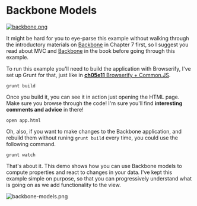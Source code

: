 # Backbone Models

[![backbone.png][1]][2]

It might be hard for you to eye-parse this example without walking through the introductory materials on [Backbone][2] in Chapter 7 first, so I suggest you read about MVC and [Backbone][2] in the book before going through this example.

To run this example you'll need to build the application with Browserify, I've set up Grunt for that, just like in [**ch05e11** Browserify + Common.JS][4].

```shell
grunt build
```

Once you build it, you can see it in action just opening the HTML page. Make sure you browse through the code! I'm sure you'll find **interesting comments and advice** in there!

```shell
open app.html
```

Oh, also, if you want to make changes to the Backbone application, and rebuild them without runing `grunt build` every time, you could use the following command.

```
grunt watch
```

That's about it. This demo shows how you can use Backbone models to compute properties and react to changes in your data. I've kept this example simple on purpose, so that you can progressively understand what is going on as we add functionality to the view.

![backbone-models.png][5]

[1]: https://raw.github.com/buildfirst/buildfirst/master/images/backbone.png
[2]: http://backbonejs.org/ "Backbone.js MVC Framework"
[3]: http://browserify.org/
[4]: https://github.com/buildfirst/buildfirst/tree/master/ch05/11_browserify-cjs
[5]: https://raw.github.com/buildfirst/buildfirst/master/images/backbone-models.png
